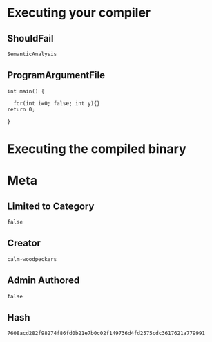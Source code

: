 # Executing your compiler

## ShouldFail

```
SemanticAnalysis
```

## ProgramArgumentFile

```
int main() {
  
  for(int i=0; false; int y){}
return 0;

}
```

# Executing the compiled binary

# Meta

## Limited to Category

```
false
```

## Creator

```
calm-woodpeckers
```

## Admin Authored

```
false
```

## Hash

```
7608acd282f98274f86fd0b21e7b0c02f149736d4fd2575cdc3617621a779991
```
